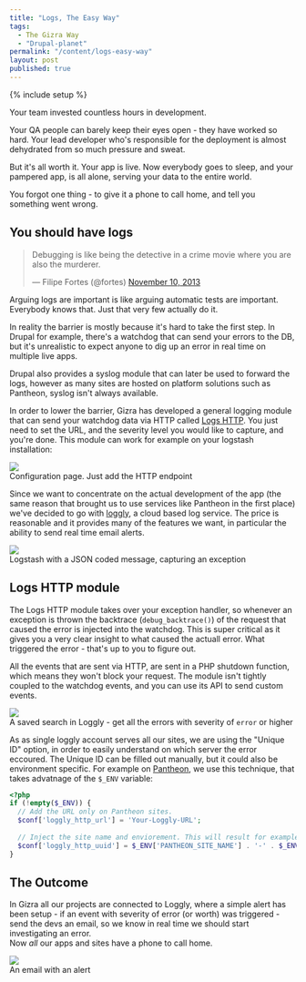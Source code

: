 ```yaml
---
title: "Logs, The Easy Way"
tags: 
  - The Gizra Way
  - "Drupal-planet"
permalink: "/content/logs-easy-way"
layout: post
published: true
---
```


{% include setup %}

Your team invested countless hours in development.

Your QA people can barely keep their eyes open - they have worked so hard. Your lead developer who's responsible for the deployment is almost dehydrated from so much pressure and sweat.  

But it's all worth it. Your app is live. Now everybody goes to sleep, and your pampered app, is all alone, serving your data to the entire world.  

You forgot one thing - to give it a phone to call home, and tell you something went wrong.

<!-- more -->

## You should have logs

<blockquote class="twitter-tweet" lang="en"><p>Debugging is like being the detective in a crime movie where you are also the murderer.</p>&mdash; Filipe Fortes (@fortes) <a href="https://twitter.com/fortes/status/399339918213652480">November 10, 2013</a></blockquote>
<script async src="//platform.twitter.com/widgets.js" charset="utf-8"></script>

Arguing logs are important is like arguing automatic tests are important. Everybody knows that. Just that very few actually do it. 

In reality the barrier is mostly because it's hard to take the first step. In Drupal for example, there's a watchdog that can send your errors to the DB, but it's unrealistic to expect anyone to dig up an error in real time on multiple live apps.

Drupal also provides a syslog module that can later be used to forward the logs, however as many sites are hosted on platform solutions such as Pantheon, syslog isn't always available.

In order to lower the barrier, Gizra has developed a general logging module that can send your watchdog data via HTTP called [Logs HTTP](https://github.com/Gizra/logs_http). You just need to set the URL, and the severity level you would like to capture, and you're done. This module can work for example on your logstash installation:

<div class="thumbnail">
  <img src="{{BASE_PATH}}/assets/images/posts/logs-http/image1.jpg" />
  <div class="caption">Configuration page. Just add the HTTP endpoint</div>
</div>

Since we want to concentrate on the actual development of the app (the same reason that brought us to use services like Pantheon in the first place) we've decided to go with [loggly](https://www.loggly.com/), a cloud based log service. The price is reasonable and it provides many of the features we want, in particular the ability to send real time email alerts.

<div class="thumbnail">
  <img src="{{BASE_PATH}}/assets/images/posts/logs-http/image2.jpg" />
  <div class="caption">Logstash with a JSON coded message, capturing an exception</div>
</div>

## Logs HTTP module

The Logs HTTP module takes over your exception handler, so whenever an exception is thrown the backtrace (``debug_backtrace()``) of the request that caused the error is injected into the watchdog. This is super critical as it gives you a very clear insight to what caused the actuall error. What triggered the error - that's up to you to figure out.

All the events that are sent via HTTP, are sent in a PHP shutdown function, which means they won't block your request. The module isn't tightly coupled to the watchdog events, and you can use its API to send custom events.

<div class="thumbnail">
  <img src="{{BASE_PATH}}/assets/images/posts/logs-http/image3.jpg" />
  <div class="caption">A saved search in Loggly - get all the errors with severity of <code>error</code> or higher</div>
</div>

As as single loggly account serves all our sites, we are using the "Unique ID" option, in order to easily understand on which server the error eccoured. The Unique ID can be filled out manually, but it could also be environment specific. For example on [Pantheon](https://www.getpantheon.com/), we use this technique, that takes advatnage of the ``$_ENV`` variable:

```php
<?php
if (!empty($_ENV)) {
  // Add the URL only on Pantheon sites.
  $conf['loggly_http_url'] = 'Your-Loggly-URL';
  
  // Inject the site name and enviorement. This will result for example with ``my_site-live``
  $conf['loggly_http_uuid'] = $_ENV['PANTHEON_SITE_NAME'] . '-' . $_ENV['PANTHEON_ENVIRONMENT'];
}
```

## The Outcome

In Gizra all our projects are connected to Loggly, where a simple alert has been setup - if an event with severity of error (or worth) was triggered - send the devs an email, so we know in real time we should start investigating an error.  
Now *all* our apps and sites have a phone to call home. 

<div class="thumbnail">
  <img src="{{BASE_PATH}}/assets/images/posts/logs-http/image4.jpg" />
  <div class="caption">An email with an alert</div>
</div>